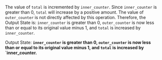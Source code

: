 The value of `total` is incremented by `inner_counter`. Since `inner_counter` is greater than 0, `total` will increase by a positive amount. The value of `outer_counter` is not directly affected by this operation. Therefore, the Output State is: `inner_counter` is greater than 0, `outer_counter` is now less than or equal to its original value minus 1, and `total` is increased by `inner_counter`.

Output State: **`inner_counter` is greater than 0, `outer_counter` is now less than or equal to its original value minus 1, and `total` is increased by `inner_counter.**